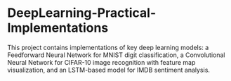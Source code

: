 # DeepLearning-Practical-Implementations
This project contains implementations of key deep learning models: a Feedforward Neural Network for MNIST digit classification, a Convolutional Neural Network for CIFAR-10 image recognition with feature map visualization, and an LSTM-based model for IMDB sentiment analysis.
